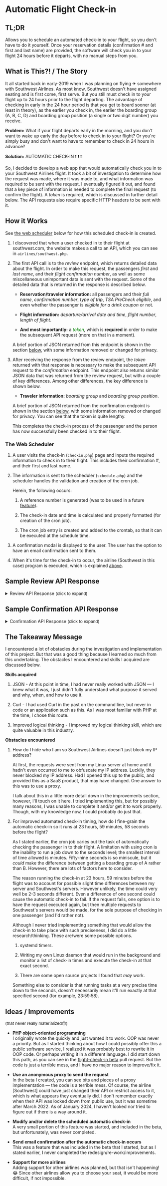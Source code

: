 # Automatic Flight Check-in

## TL;DR

Allows you to schedule an automated check-in to your flight, so you don't have to do it yourself. Once your reservation details (confirmation # and first and last name) are provided, the software will check you in to your flight 24 hours before it departs, with no manual steps from you.


## What is This⁈ / The Story

It all started back in early-2019 when I was planning on flying ✈ somewhere with Southwest Airlines. As most know, Southwest doesn't have assigned seating and is first come, first serve. But you still must check in to your flight up to 24 hours prior to the flight departing. The advantage of checking in early in the 24 hour period is that you get to board sooner (at least in theory), as the earlier you check in, the earlier the boarding group (A, B, C, D) and boarding group position (a single or two digit number) you receive.

**Problem:** What if your flight departs early in the morning, and you don't want to wake up early the day before to check in to your flight? Or you're simply busy and don't want to have to remember to check in 24 hours in advance?

**Solution:** AUTOMATIC CHECK-IN ❗ ❗ ❗

So, I decided to develop a web app that would automatically check you in to your Southwest Airlines flight. It took a bit of investigation to determine how the request was made, where it was made to, and what information was required to be sent with the request. I eventually figured it out, and found that a key piece of information is needed to complete the final request (to confirm the flight). A _token_ is required, which is discussed in further detail below. The API requests also require specific HTTP headers to be sent with it.


## How it Works

See [the web scheduler](#the-web-scheduler) below for how this scheduled check-in is created.

1) I discovered that when a user checked in to their flight at southwest.com, the website makes a call to an API, which you can see in `airlines/southwest.php`.

2) The first API call is to the _review_ endpoint, which returns detailed data about the flight. In order to make this request, the passengers _first_ and _last name_, and their _flight confirmation number_, as well as some miscellaneous unimportant data is sent with the request. Some of the detailed data that is returned in the response is described below.

    - **Reservation/traveler information:** all passengers and their _full name_, _confirmation number_, _type of trip_, _TSA PreCheck eligible_, and even whether the passenger is _eligible for a drink coupon_ or not.

    - **Flight information:** _departure/arrival date and time_, _flight number_, _length of flight_.

    - **And most importantly:** a <span style="color: green;">_token_</span>, which is **required** in order to make the subsequent API request (more on that in a moment).

    A brief portion of JSON returned from this endpoint is shown in the section [below](#sample-review-api-response), with some information removed or changed for privacy.

3) After receiving the response from the review endpoint, the _token_ returned with that response is necessary to make the subsequent API request to the _confirmation_ endpoint. This endpoint also returns similar JSON data that was returned from the review request, but with a couple of key differences. Among other differences, the key difference is shown below.

    - **Traveler information:** _boarding group_ and _boarding group position_.

    A brief portion of JSON returned from the confirmation endpoint is shown in the section [below](#sample-confirmationw-api-response), with some information removed or changed for privacy. You can see that the token is quite lengthy.

    This completes the check-in process of the passenger and the person has now successfully been checked in to their flight.


### The Web Scheduler

1) A user visits the check-in (`checkin.php`) page and inputs the required information to check in to their flight. This includes their confirmation #, and their first and last name.

2) The information is sent to the scheduler (`schedule.php`) and the scheduler handles the validation and creation of the cron job.

    Herein, the following occurs:

    1) A reference number is generated (was to be used in a future [feature](#ideas--improvements)).

    2) The check-in date and time is calculated and properly formatted (for creation of the cron job).

    3) The cron job entry is created and added to the crontab, so that it can be executed at the schedule time.

3) A confirmation modal is displayed to the user. The user has the option to have an email confirmation sent to them.

4) When it's time for the check-in to occur, the airline (Southwest in this case) program is executed, which is explained [above](#how-it-works).


## Sample Review API Response

<details>
  <summary>Review API Response <span style="font-size: small;">(click to expand)<span></summary>

```JSON
{
  "data": {
    "searchResults": {
      "reservation": {
        "confirmationNumber": "MVDNPS",
        "international": false,
        "seniorPassenger": false,
        "eligibleForDrinkCoupon": false,
        "upgradeToBusinessSelect": true,
        "tripType": "roundtrip",
        "travelers": [
          {
            "extraSeat": false,
            "firstName": "Johnny",
            "middleName": null,
            "lastName": "5",
            "givenName": "Johnny",
            "surname": "5",
            "boardingBounds": [
              {
                "eligibleForSelfServiceCheckIn": true,
                "boardingSegments": [
                  {
                    "tsaPreCheck": true,
                    "eligibleForDrinkCoupon": false,
                    "disabilityAssistance": false
                  }
                ]
              }
            ]
          }
        ],
        "bounds": [
          {
            "international": false,
            "segments": [
              {
                "flightIdentifier": "",
                "originationAirportCode": "MCO",
                "destinationAirportCode": "MIA",
                "departureDate": "2018-08-04T10:25-07:00",
                "flightLegs": [
                  {
                    "operatingFlightNumber": "1856",
                    "originationAirportCode": "MCO",
                    "destinationAirportCode": "MIA",
                    "departureDateTime": "2018-08-04T10:25-07:00",
                    "arrivalDateTime": "2018-08-04T11:35-07:00",
                    "changePlanes": false,
                    "nextDay": false,
                    "wifi": true,
                    "totalDuration": 60,
                    "stopDuration": 0
                  }
                ]
              }
            ],
            "type": "departing"
          }
        ]
      },
      "token": "eyJhbGciOiJkaXIiLCJlbmMiOiJBMTI4Q0JDLUhTMjU2In0..wyoMHC2oQo9nOjwRWSMSXA.cbtOFC53BeZssG9Uvp0fEvRtDpif5Jcp876KFIrjIB9ZWgqRG6fqmS69J1n_8YzWJy40iER7p9o1qfN7MFu5h6DQGsjo0zPn9vIRVzQwI738_xgn3Pq4--A2qUXB4rCG5TyJuCTaUhRNJ9wZSReGD6zOYu0viP0oIVzakqjGbM7qPdbRncrkaaeQGGEyW3-8bMunxcH6GEa9-P8b4kYXsT1RhlxqRHD5bBfGDcLIit58m10xa6ilI0I5q-M5jfRpFb0qri2ggQxNw-WTUO3hxJ_Bjf5V72Q4BJEtCxjqXaqH8924rBSkUYihrdQOtYW2TCsPoek-UjpgTePlcJITQLnUX3riIkHfYBNSr_2UW2fwm2igiTrlmmD_A7gABZq3U0gRgS37PungW5Rc93i12MvOT77tSmOri5-JvHssNDCh4d1Mhhlpm_2kDKL8SBIPw9bffaHlYtC6F8wyqoF3aIfDYeuZUcXmx7R0V6ccS4uQh-cMrXbudPffehpT6THg6JYrZSgUk8cAEmzKhvGb9TMNvsvdAmy6-Ar_mSwSgNJ3UyY-zOT32INw7chUdx1q7omCMMAFaGBeJZPnJUJ6H6WXTzDDOOyKE69cypnPBPSxo5pd9MORQlgPV6JTMiBXzZdA3HR4VBRP0AiEGDXeKfcWZCX5LDMy-sT362-6gveVusrZSUnTZsfvnn90vnz-w6tTJscir_RfkRmqehjPqOy4EmmG7TCsSeEMnRlA4O8Ez-gHufEvjNtJFze0x0K9TaNoBcL1Ce1D1P64Ntrd1ypBNo3ojZmEzWP1aHtLODKw1ZWAYI_ZcZCG84mQ-Eu6mqWldGGMSZH-LAxD4_grpe4vd-KnA5TMlI0izOQ-DKyWiANVEOSizz_tmWlPNmWkgXJRjpJ0Y0EcYQZeh0cyzTFPwy9ZTVu1NLgNjggTik6HatBjhQGEGX0bPHhWF8IJerpEYJp95HxPOjhXDqf5XX0pP_pyKH1-viA4Ze2OrEfrU6D8QRD673QmFC-uJEIQfvtL17s-pmjt5wzKbTW9mUABnLo_v2Mudbx1C_sM77Noyw2m6SBBXMzsiavCMc8fW9YlzxcLFu37-mERoavJGTRmoH74mb6qkMbtvIlWGetfoEM8wk9lZRTV6TECMzGYG04foKr48zJ5n8rRxCYmb-0mk4WPmRzve637g9jCZ3_uHktCsSfcN8VxdRVOCU2kkA-M4z8WViI1iZ6Bj8pZ2C1b-KsgfeOMvd7UoTGx6hnbkwoSVDIipIflYKz6q8SKZ22xlKEfYRO0kTtVRIcOE9oG5YyYF9jHFJk09f_DLy_GPrgLcQzJFQIWepJeYsE7yGQXpk22nXxT6cdp2jorz28cXBcAFijGNVy74TDif2oSCGAckODdxMO64JXLL50vYSuuqj2wrAVtoEfJ7LGbmXlYmcmFoypGSXW3VJ8vMsEu9HbaVXProrH9ROqBmrJANeEFiNRBAVxUIgrRjxAUWsfa7PKROSmvvHkMC_785HpYL9x7pYPDOJPPnHqwMlJ6TEL1PRT1K3xME_pKFsYoIsfUCaBCyJ2JZys6ydFJ7bWHn0rl9TA_5OuegNFuKA2KV6SCkXSMLIWHZ9WXlec_PYdUMxJmhukRZNF0dguYkq_sAhThuPZoB06ML5Xz-1bHZydkQImOOnJbfd8m1Q1cQ7ax0mRr5jPiPkwaAwG9Zn4p2sYy_HBECWrq28kX_fafVZBEzWqmHvxB8ZW0lwDyqxI6n0LChNDx7_ZSxYKXArvKeEQcjWCXlmHPlO3S3mpW4Qr-zb0Rmtffx9NLRkYOi2DWlzqWNVaZmSXJia3oo_ST5Ajie8uQa5l6zkIOLbSAG_xKL_wvAlxUr2zf-Hlx5gHPNJtsXqjLFxFmvprzLshJdizWJv93GV1lnZTFJidZ7xhgkrNapEj_mlF0z_vbrRFJ6d37WeQFlkXbI715GhHFhWwB1fvZn4LPrMwBotqfecm_JTIaUI9niqk76IvTe4xSuskoaOtxGjQgk1w_YsG3CTky05rMHb_3We1PopKO6iZnxl6LBEjXzTKUHM4IFophz7EtNp5ZBPMlDIvLHeOmWf_10LkYrSyjEFqlMV2WWlY_iBU7N8J0piFynbc5No34i1C6jJ8czRZA8ollw4JmBUSr0iwZgP0047vtn-jH0gnAgsuBWk5I4UBjA2WttQwk079WeFfJICFh_0vnMY5bpan1_g8cNpHFCtcak2MUe7qcTF75G0vy7gL5LnNkQzG3HMONGaNXIJ4ePIlJ-L0cZMrOJyPdzpaQ8yc_D5A1TJJAHXOkj6K6UsQoF_fLYg64YMRz2S0EfCgp6wLwW8kDzm5T6VrkE-bmxbaXrUs2fDR1RDU6bCghQuAxEY5QnPd3cK2Bfr4-xWHopwsDe-PQQKl3lG1u9CXRHrkUOSs7AcdUS0E8vLBE7tNrZlUvtGY8cnGCvXbfT8skcCSM0kmrSCpRj5DcxdCrzr3mORRkw-qj2O0qy6R6hs8Y4OYhkho1VqarNUCeFvlWpaepnVXMVGuGMTdOPnSiqMFYuZCWwIh7lMxqDFIvXZIo7G-ajWhv3YigUwL7yM0fJHlFczTtD6iDNwzFyzU_OT5Pl9poAm8YLVbE5hm4P0cjOF3cfkVb_CMmpVeE4J0BfqMXhZw_4PsmbFQgu4sOoPhOC1ZCjmMIrP54GSG6itBNv4xb40qXo7xyyx9DqZtbktCexrVNjfGx0_AkiT-E4-C_uDyVDh2618bnJePfcrUtOLpSNkKvn7HQGcRjlECPishXIoW8qNpm0SSbrAaqod-d30MnzfCr_RF-NxUc2Ph2uANfu7JlK1UsOu9f9JUftq8zPA36EgsXMHU6GrQ0cr9Ob6NoBgwGFoFUM7OUZ2UShXytjqq4fG0DCgvS0OBDwfY4jkC5QgXO8NEYm9QieYGnDItcfeMtiFqRb3irz7OeFhRjCO3vZkIFuQvt5ZNQMRocWLJ_AgmF5KWKLdN6cP261oDIQ7k2Hc-JsdjSi8AXPNTKwfU7ASstMgb583sTHa0y67L0QtnUk2fE0efe3WyYDOpOsPMu2J7FNkXBSfQ-fOgJnNkCbGt6SxIkygzQZdnLb98xsE0tPYLHFo-NWRkcfz2zD49if4JouDwPudyn9hiMWMfiLtLhU9Iyn3DzrgNoI9GDYPPKP68wwKKZrRx7sV4WqllHT2Jcdg7WbYg6dZtTv6KZR7ftDgqvaT-kf3u7YUoGseqvpiQxs83wRNKN2tuNAL_Yz0xJN_QAh8BWHU8bQ8oB6nuOG0ErFQ3gmBZiyIqA8mSwBifdPzzl3opnQU3hkx6kEG0mGwyB4XrN7pco5Qj5mnG5g3jI7JYK4FWz5OSTHRncXZhxJZEYv9TMgxtiFwspuV8Y6ddf2zrpdQxR5SGMc1IYwxsXZhSU0Y5QJooDpSMCmXBx0JdnR5EkJYn4JCwQhT9BOxrQIAXCsIRp6CbdxRcoJmV61hK3ZBKAwB1YxUw_pUEAAmceO45tkTmJhDAZY5ii50QOrlDzbHQVdWE_WVDpDrthf27aIYqBr3dk1t88RIEj2cSJEgdE_l0mflbY-2xVS1K81mGeSZZVBH5FcjkQGv7qYKEx8Ah-6YFxHts7dpdFQNK1FY6KYjpEaxVRIu-ctV4V9yLp3_-Xg_B82Br4a7W5ADSeL5N6hHim8L_1yDF1aOSMrdEpopnRBattdznfgF9TsIFf1XsmmpicNi-grLsiXB6ZGZ-s3dqfs8V8qPybv4gPhTvhtpyYiQvrozQyK0UMCAlJHbuk7TmsZJobmPesJIDDFU0k_k5CkT1ZsIbwU-NHC3WtA22bj9Un1BotvlMx0ItixPdNKMO5YjpHeHGJM-zDWWt7BmQJ40S-g-6PtEMw5CkMNdHVlT6XZ9WADjgI5h1zIB9YHcjj4wlfkVdaVZE0IBd6QtYGpBH7qpO0gyEJ72OiOgizhwkhpnabCIs1flp4gao1_6eDCjn9UznEtc455qvNit5g3pdkXMRuTBuFghq8uHONfvG2zqJqQ9eY8iog1BQ2lwvdLfSfKz4iGSsISZQcd19lAEj6CU9ICT3cQMyZm36J1Z7jsCNf9m7CojhH5tpG2WiBDGhe-BGhIVFGNkftVDfBrOEFUdQFZHm5hNiwQGyTJQ2zswxVK4BTzmDwdofppLObj2Q2JUfMeZx68RY5kSEMhlC4BTtJkxYtN1cple6u23x1RX4EXMlzKPr-qox6ohdI9sj-L8JWFKE7H2N-xQjrGpEtAeg903rg2QL7UyfhAFOVyFwc-Fxfs1RNvwIV-ynjhQh58dmzMSF7zjEZ1DA.pmFTN1UJx2Hro0NYrOoGjQ"
    }
  },
  "success": true
}

```
</details>


## Sample Confirmation API Response

<details>
  <summary>Confirmation API Response <span style="font-size: small;">(click to expand)<span></summary>

```JSON
{
  "data": {
    "searchResults": {
      "travelers": [
        {
          "boardingBounds": [
            {
              "eligibleForSelfServiceCheckIn": false,
              "boardingSegments": [
                {
                  "boardingGroup": "B",
                  "boardingGroupPosition": "38",
                  "tsaPreCheck": true,
                  "eligibleForDrinkCoupon": false
                }
              ]
            }
          ]
        }
      ],
      "eligibleForMobileBoardingPass": true,
      "token": "[REMOVED FOR BREVITY]",
      "drinkCouponSelected": false
    }
  },
  "success": true,
  "notifications": null,
  "uiMetadata": {
    "proxyLogout": true,
    "chapiVersion": "1.8.0",
    "maintenance": false,
    "group-checkin": true
  }
}
```
</details>


## The Takeaway Message

I encountered a lot of obstacles during the investigation and implementation of this project. But that was a good thing because I learned so much from this undertaking. The obstacles I encountered and skills I acquired are discussed below.

**Skills acquired**

1) JSON - At this point in time, I had never really worked with JSON — I knew what it was, I just didn't fully understand what purpose it served and why, when, and how to use it.

2) Curl - I had used Curl in the past on the command line, but never in code or an application such as this. As I was most familiar with PHP at the time, I chose this route.

3) Improved logical thinking - I improved my logical thinking skill, which are quite valuable in this industry.

**Obstacles encountered**

1) How do I hide who I am so Southwest Airlines doesn't just block my IP address?

    At first, the requests were sent from my Linux server at home and it hadn't even occurred to me to obfuscate my IP address. Luckily, they never blocked my IP address. Had I opened this up to the public, and provided this as a SaaS product, that may have changed. One answer to this was to use a proxy.

    I talk about this in a little more detail down in the improvements section, however, I'll touch on it here. I tried implementing this, but for possibly many reasons, I was unable to complete it and/or get it to work properly. Though, with my knowledge now, I could probably do just that.

2) For improved automated check-in timing, how do I fine-grain the automatic check-in so it runs at 23 hours, 59 minutes, 58 seconds before the flight?

    As I stated earlier, the cron job caries out the task of automatically checking the passenger in to their flight. A limitation with using cron is the inability to run a job down to the seconds level; the smallest interval of time allowed is minutes. Fifty-nine seconds is so miniscule, but it _could_ make the difference between getting a boarding group of A rather than B. However, there are lots of factors here to consider.

    The reason running the check-in at 23 hours, 59 minutes before the flight was to account for possible slight time differences between my server and Southwest's servers. However unlikely, the time could very well be 2-3 seconds different. Even a difference of one second could cause the automatic check-in to fail. If the request fails, one option is to have the request executed again, but then multiple requests to Southwest's servers would be made, for the sole purpose of checking in one passenger (and I'd rather not).

    Although I never tried implementing something that would allow the check-in to take place with such preciseness, I did do a little research/thinking. These are/were some possible options.

    1) systemd timers.

    2) Writing my own Linux daemon that would run in the background and monitor a list of check-in times and execute the check-in at that exact second.

    3) There are some open source projects I found that _may_ work.

    Something else to consider is that running tasks at a very precise time down to the seconds, doesn't necessarily mean it'll run exactly at that specified second (for example, 23:59:58).


## Ideas / Improvements
<span style="font-size: small;">(that never really materialized🙃)</span>

* **PHP object-oriented programming**<br>
I originally wrote the quickly and just wanted it to work. OOP was never a priority. But as I started thinking about how I could possibly offer this a public software service, I realized it was probably best to rewrite it in OOP code. Or perhaps writing it in a different language. I did start down this path, as you can see in the [flight-check-in beta](https://github.com/jdstone/flight-check-in/pull/1) pull request. But the code is just a terrible mess, and I have no major reason to improve/fix it.

* **Use an anonymous proxy to send the request**<br>
In the beta I created, you can see bits and pieces of a proxy implementation — the code is a terrible mess. Of course, the airline [Southwest] could have just changed their API or restrict access to it, which is what appears they eventually did. I don't remember exactly when their API was locked down from public use, but it was sometime after March 2022. As of January 2024, I haven't looked nor tried to figure out if there is a way around it.

* **Modify and/or delete the scheduled automatic check-in**<br>
A very small portion of this feature was started, and included in the beta, but unfortunately, was never completed.

* **Send email confirmation after the automatic check-in occurs**<br>
This was a feature that was included in the beta that I started, but as I stated earlier, I never completed the redesign/re-work/improvements.

* **Support for more airlines**<br>
Adding support for other airlines was planned, but that isn't happening! 😂 Since other airlines allow you to choose your seat, it would be more difficult, if not impossible.

